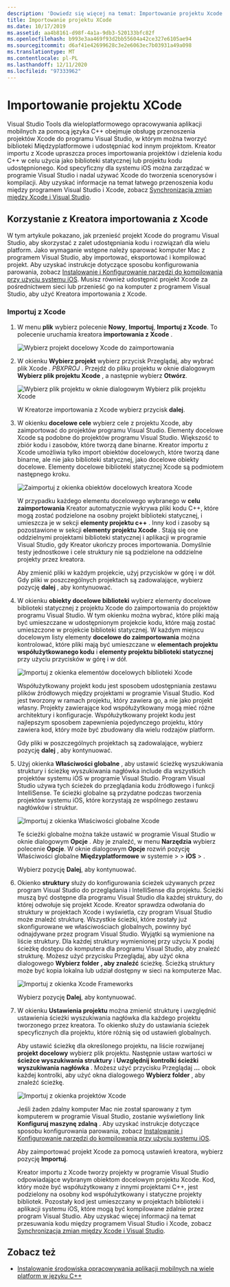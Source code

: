 ```yaml
---
description: 'Dowiedz się więcej na temat: Importowanie projektu Xcode'
title: Importowanie projektu XCode
ms.date: 10/17/2019
ms.assetid: aa4b8161-d98f-4a1a-9db3-520133bfc82f
ms.openlocfilehash: b993e3aa469f93d2bb55604a42ce327e6105ae94
ms.sourcegitcommit: d6af41e42699628c3e2e6063ec7b03931a49a098
ms.translationtype: MT
ms.contentlocale: pl-PL
ms.lasthandoff: 12/11/2020
ms.locfileid: "97333962"
---
```

# <a name="import-an-xcode-project"></a>Importowanie projektu XCode

Visual Studio Tools dla wieloplatformowego opracowywania aplikacji mobilnych za pomocą języka C++ obejmuje obsługę przenoszenia projektów Xcode do programu Visual Studio, w którym można tworzyć biblioteki Międzyplatformowe i udostępniać kod innym projektom. Kreator importu z Xcode upraszcza proces importowania projektów i dzielenia kodu C++ w celu użycia jako biblioteki statycznej lub projektu kodu udostępnionego. Kod specyficzny dla systemu iOS można zarządzać w programie Visual Studio i nadal używać Xcode do tworzenia scenorysów i kompilacji. Aby uzyskać informacje na temat łatwego przenoszenia kodu między programem Visual Studio i Xcode, zobacz [Synchronizacja zmian między Xcode i Visual Studio](sync-changes-between-xcode-and-visual-studio.md).

## <a name="use-the-import-from-xcode-wizard"></a>Korzystanie z Kreatora importowania z Xcode

W tym artykule pokazano, jak przenieść projekt Xcode do programu Visual Studio, aby skorzystać z zalet udostępniania kodu i rozwiązań dla wielu platform. Jako wymaganie wstępne należy sparować komputer Mac z programem Visual Studio, aby importować, eksportować i kompilować projekt. Aby uzyskać instrukcje dotyczące sposobu konfigurowania parowania, zobacz [Instalowanie i Konfigurowanie narzędzi do kompilowania przy użyciu systemu iOS](../cross-platform/install-and-configure-tools-to-build-using-ios.md). Musisz również udostępnić projekt Xcode za pośrednictwem sieci lub przenieść go na komputer z programem Visual Studio, aby użyć Kreatora importowania z Xcode.

### <a name="import-from-xcode"></a>Importuj z Xcode

1. W menu **plik** wybierz polecenie **Nowy**, **Importuj**, **Importuj z Xcode**. To polecenie uruchamia kreatora **importowania z Xcode** .

   ![Wybierz projekt docelowy Xcode do zaimportowania](../cross-platform/media/cppmdd-u2-importxcode-choose.png "Wybierz projekt docelowy Xcode do zaimportowania")

1. W okienku **Wybierz projekt** wybierz przycisk Przeglądaj, aby wybrać plik Xcode *. PBXPROJ* . Przejdź do pliku projektu w oknie dialogowym **Wybierz plik projektu Xcode** , a następnie wybierz **Otwórz**.

   ![Wybierz plik projektu w oknie dialogowym Wybierz plik projektu Xcode](../cross-platform/media/cppmdd-u2-importxcode-browse.png "Wybierz plik projektu w oknie dialogowym Wybierz plik projektu Xcode")

   W Kreatorze importowania z Xcode wybierz przycisk **dalej**.

1. W okienku **docelowe cele** wybierz cele z projektu Xcode, aby zaimportować do projektów programu Visual Studio. Elementy docelowe Xcode są podobne do projektów programu Visual Studio. Większość to zbiór kodu i zasobów, które tworzą dane binarne. Kreator importu z Xcode umożliwia tylko import obiektów docelowych, które tworzą dane binarne, ale nie jako biblioteki statycznej, jako docelowe obiekty docelowe. Elementy docelowe biblioteki statycznej Xcode są podmiotem następnego kroku.

   ![Zaimportuj z okienka obiektów docelowych kreatora Xcode](../cross-platform/media/cppmdd-u2-importxcode-destination.jpg "Zaimportuj z okienka obiektów docelowych kreatora Xcode")

   W przypadku każdego elementu docelowego wybranego w **celu zaimportowania** Kreator automatycznie wykrywa pliki kodu C++, które mogą zostać podzielone na osobny projekt biblioteki statycznej, i umieszcza je w sekcji **elementy projektu c++** . Inny kod i zasoby są pozostawione w sekcji **elementy projektu Xcode** . Stają się one oddzielnymi projektami biblioteki statycznej i aplikacji w programie Visual Studio, gdy Kreator ukończy proces importowania. Domyślnie testy jednostkowe i cele struktury nie są podzielone na oddzielne projekty przez kreatora.

   Aby zmienić pliki w każdym projekcie, użyj przycisków w górę i w dół. Gdy pliki w poszczególnych projektach są zadowalające, wybierz pozycję **dalej** , aby kontynuować.

1. W okienku **obiekty docelowe biblioteki** wybierz elementy docelowe biblioteki statycznej z projektu Xcode do zaimportowania do projektów programu Visual Studio. W tym okienku można wybrać, które pliki mają być umieszczane w udostępnionym projekcie kodu, które mają zostać umieszczone w projekcie biblioteki statycznej. W każdym miejscu docelowym listy elementy **docelowe do zaimportowania** można kontrolować, które pliki mają być umieszczane w **elementach projektu współużytkowanego kodu** i **elementy projektu biblioteki statycznej** przy użyciu przycisków w górę i w dół.

   ![Importuj z okienka elementów docelowych biblioteki Xcode](../cross-platform/media/cppmdd-u2-importxcode-library.jpg "Importuj z okienka elementów docelowych biblioteki Xcode")

   Współużytkowany projekt kodu jest sposobem udostępniania zestawu plików źródłowych między projektami w programie Visual Studio. Kod jest tworzony w ramach projektu, który zawiera go, a nie jako projekt własny. Projekty zawierające kod współużytkowany mogą mieć różne architektury i konfiguracje. Współużytkowany projekt kodu jest najlepszym sposobem zapewnienia pojedynczego projektu, który zawiera kod, który może być zbudowany dla wielu rodzajów platform.

   Gdy pliki w poszczególnych projektach są zadowalające, wybierz pozycję **dalej** , aby kontynuować.

1. Użyj okienka **Właściwości globalne** , aby ustawić ścieżkę wyszukiwania struktury i ścieżkę wyszukiwania nagłówka include dla wszystkich projektów systemu iOS w programie Visual Studio. Program Visual Studio używa tych ścieżek do przeglądania kodu źródłowego i funkcji IntelliSense. Te ścieżki globalne są przydatne podczas tworzenia projektów systemu iOS, które korzystają ze wspólnego zestawu nagłówków i struktur.

   ![Importuj z okienka Właściwości globalne Xcode](../cross-platform/media/cppmdd-u2-importxcode-global.jpg "Importuj z okienka Właściwości globalne Xcode")

   Te ścieżki globalne można także ustawić w programie Visual Studio w oknie dialogowym **Opcje** . Aby je znaleźć, w menu **Narzędzia** wybierz polecenie **Opcje**. W oknie dialogowym **Opcje** rozwiń pozycję Właściwości globalne **Międzyplatformowe** w systemie  >    >  **iOS**  >  .

   Wybierz pozycję **Dalej**, aby kontynuować.

1. Okienko **struktury** służy do konfigurowania ścieżek używanych przez program Visual Studio do przeglądania i IntelliSense dla projektu. Ścieżki muszą być dostępne dla programu Visual Studio dla każdej struktury, do której odwołuje się projekt Xcode. Kreator sprawdza odwołania do struktury w projektach Xcode i wyświetla, czy program Visual Studio może znaleźć strukturę. Wszystkie ścieżki, które zostały już skonfigurowane we właściwościach globalnych, powinny być odnajdywane przez program Visual Studio. Wyjątki są wymienione na liście struktury. Dla każdej struktury wymienionej przy użyciu X podaj ścieżkę dostępu do komputera dla programu Visual Studio, aby znaleźć strukturę. Możesz użyć przycisku Przeglądaj, aby użyć okna dialogowego **Wybierz folder** **, aby znaleźć** ścieżkę. Ścieżką struktury może być kopia lokalna lub udział dostępny w sieci na komputerze Mac.

   ![Importuj z okienka Xcode Frameworks](../cross-platform/media/cppmdd-u2-importxcode-frameworks.jpg "Importuj z okienka Xcode Frameworks")

   Wybierz pozycję **Dalej**, aby kontynuować.

1. W okienku **Ustawienia projektu** można zmienić strukturę i uwzględnić ustawienia ścieżki wyszukiwania nagłówka dla każdego projektu tworzonego przez kreatora. To okienko służy do ustawiania ścieżek specyficznych dla projektu, które różnią się od ustawień globalnych.

   Aby ustawić ścieżkę dla określonego projektu, na liście rozwijanej **projekt docelowy** wybierz plik projektu. Następnie ustaw wartości w **ścieżce wyszukiwania struktury** i **Uwzględnij kontrolki ścieżki wyszukiwania nagłówka** . Możesz użyć przycisku Przeglądaj **...** obok każdej kontrolki, aby użyć okna dialogowego **Wybierz folder** , aby znaleźć ścieżkę.

   ![Importuj z okienka projektów Xcode](../cross-platform/media/cppmdd-u2-importxcode-projects.jpg "Importuj z okienka projektów Xcode")

   Jeśli żaden zdalny komputer Mac nie został sparowany z tym komputerem w programie Visual Studio, zostanie wyświetlony link **Konfiguruj maszynę zdalną** . Aby uzyskać instrukcje dotyczące sposobu konfigurowania parowania, zobacz [Instalowanie i Konfigurowanie narzędzi do kompilowania przy użyciu systemu iOS](../cross-platform/install-and-configure-tools-to-build-using-ios.md).

   Aby zaimportować projekt Xcode za pomocą ustawień kreatora, wybierz pozycję **Importuj**.

   Kreator importu z Xcode tworzy projekty w programie Visual Studio odpowiadające wybranym obiektom docelowym projektu Xcode. Kod, który może być współużytkowany z innymi projektami C++, jest podzielony na osobny kod współużytkowany i statyczne projekty bibliotek. Pozostały kod jest umieszczany w projektach biblioteki i aplikacji systemu iOS, które mogą być kompilowane zdalnie przez program Visual Studio. Aby uzyskać więcej informacji na temat przesuwania kodu między programem Visual Studio i Xcode, zobacz [Synchronizacja zmian między Xcode i Visual Studio](../cross-platform/sync-changes-between-xcode-and-visual-studio.md).

## <a name="see-also"></a>Zobacz też

- [Instalowanie środowiska opracowywania aplikacji mobilnych na wiele platform w języku C++](../cross-platform/install-visual-cpp-for-cross-platform-mobile-development.md)
